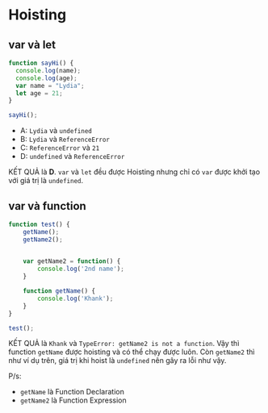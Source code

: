 # Hoisting


## var và let

```javascript
function sayHi() {
  console.log(name);
  console.log(age);
  var name = "Lydia";
  let age = 21;
}

sayHi();
```

- A: `Lydia` và `undefined`
- B: `Lydia` và `ReferenceError`
- C: `ReferenceError` và `21`
- D: `undefined` và `ReferenceError`

KẾT QUẢ là **D**. `var` và `let` đều được Hoisting nhưng chỉ có `var` được khởi tạo với giá trị là `undefined`. 

## var và function

```javascript
function test() {
    getName();
    getName2();

    
    var getName2 = function() {
        console.log('2nd name');
    }

    function getName() {
        console.log('Khank');
    }
}

test();
```

KẾT QUẢ là `Khank` và `TypeError: getName2 is not a function`. Vậy thì function `getName` được hoisting và có thể chạy được luôn. Còn `getName2` thì như ví dụ trên, giá trị khi hoist là `undefined` nên gây ra lỗi như vậy.

P/s: 
- `getName`  là Function Declaration
- `getName2` là Function Expression
